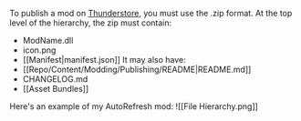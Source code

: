 To publish a mod on [Thunderstore](https://thunderstore.io/c/lethal-company/), you must use the .zip format.
At the top level of the hierarchy, the zip must contain:
- ModName.dll
- icon.png
- [[Manifest|manifest.json]]
It may also have:
- [[Repo/Content/Modding/Publishing/README|README.md]]
- CHANGELOG.md
- [[Asset Bundles]]

 Here's an example of my AutoRefresh mod:
![[File Hierarchy.png]]
